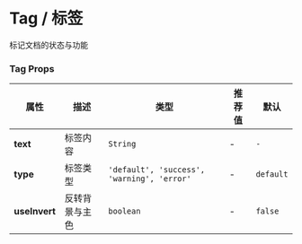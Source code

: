 # Tag / 标签

标记文档的状态与功能

<playground
title="默认的"
name="ex-tag-default"
/>

<playground
title="类型"
name="ex-tag-type"
/>

<playground
title="类型"
name="ex-tag-invert"
/>

### Tag Props

<attributes>

| 属性          | 描述           | 类型                                       | 推荐值 | 默认      |
| ------------- | -------------- | ------------------------------------------ | ------ | --------- |
| **text**      | 标签内容       | `String`                                   | -      | `-`       |
| **type**      | 标签类型       | `'default', 'success', 'warning', 'error'` | -      | `default` |
| **useInvert** | 反转背景与主色 | `boolean`                                  | -      | `false`   |

</attributes>
